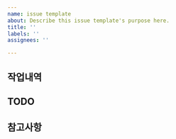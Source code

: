 ```yaml
---
name: issue template
about: Describe this issue template's purpose here.
title: ''
labels: ''
assignees: ''

---
```


## 작업내역

## TODO

## 참고사항
